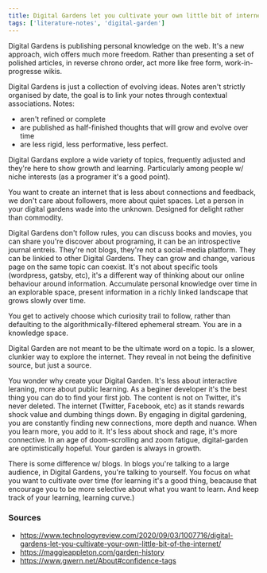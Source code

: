 ```yaml
---
title: Digital Gardens let you cultivate your own little bit of internet
tags: ['literature-notes', 'digital-garden']
---
```


Digital Gardens is publishing personal knowledge on the web. It's a new approach, wich offers much more freedom.
Rather than presenting a set of polished articles, in reverse chrono order, act more like free form, work-in-progresse wikis.

Digital Gardens is just a collection of evolving ideas. Notes aren't strictly organised by date, the goal is to link your notes through contextual associations.
Notes:

- aren't refined or complete
- are published as half-finished thoughts that will grow and evolve over time
- are less rigid, less performative, less perfect.

Digital Gardans explore a wide variety of topics, frequently adjusted and they're here to show growth and learning. Particularly among people w/ niche interests (as a programer it's a good point).

You want to create an internet that is less about connections and feedback, we don't care about followers, more about quiet spaces. Let a person in your digital gardens wade into the unknown. Designed for delight rather than commodity.

Digital Gardens don't follow rules, you can discuss books and movies, you can share you're discover about programing, it can be an introspective journal entreis. They're not blogs, they're not a social-media platform. They can be linkied to other Digital Gardens. They can grow and change, various page on the same topic can coexist.
It's not about specific tools (wordpress, gatsby, etc), it's a different way of thinking about our online behaviour around information.
Accumulate personal knowledge over time in an explorable space, present information in a richly linked landscape that grows slowly over time.

You get to actively choose which curiosity trail to follow, rather than defaulting to the algorithmically-filtered ephemeral stream. You are in a knowledge space.

Digital Garden are not meant to be the ultimate word on a topic. Is a slower, clunkier way to explore the internet. They reveal in not being the definitive source, but just a source.

You wonder why create your Digital Garden. It's less about interactive leraning, more about public learning. As a beginer developer it's the best thing you can do to find your first job.
The content is not on Twitter, it's never deleted.
The internet (Twitter, Facebook, etc) as it stands rewards shock value and dumbing things down.
By engaging in digital gardening, you are constantly finding new connections, more depth and nuance.
When you learn more, you add to it. It's less about shock and rage, it's more connective.
In an age of doom-scrolling and zoom fatigue, digital-garden are optimistically hopeful.
Your garden is always in growth.

There is some difference w/ blogs. In blogs you're talking to a large audience, in Digital Gardens, you're talking to yourself.
You focus on what you want to cultivate over time (for learning it's a good thing, beacause that encourage you to be more selective about what you want to learn. And keep track of your learning, learning curve.)

### Sources

- https://www.technologyreview.com/2020/09/03/1007716/digital-gardens-let-you-cultivate-your-own-little-bit-of-the-internet/
- https://maggieappleton.com/garden-history
- https://www.gwern.net/About#confidence-tags
